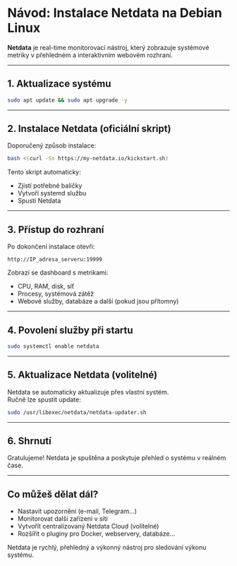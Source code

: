 # Návod: Instalace Netdata na Debian Linux

**Netdata** je real-time monitorovací nástroj, který zobrazuje systémové metriky v přehledném a interaktivním webovém rozhraní.

---

## 1. Aktualizace systému

```bash
sudo apt update && sudo apt upgrade -y
```

---

## 2. Instalace Netdata (oficiální skript)

Doporučený způsob instalace:

```bash
bash <(curl -Ss https://my-netdata.io/kickstart.sh)
```

Tento skript automaticky:

- Zjistí potřebné balíčky
- Vytvoří systemd službu
- Spustí Netdata

---

## 3. Přístup do rozhraní

Po dokončení instalace otevři:

```
http://IP_adresa_serveru:19999
```

Zobrazí se dashboard s metrikami:

- CPU, RAM, disk, síť
- Procesy, systémová zátěž
- Webové služby, databáze a další (pokud jsou přítomny)

---

## 4. Povolení služby při startu

```bash
sudo systemctl enable netdata
```

---

## 5. Aktualizace Netdata (volitelné)

Netdata se automaticky aktualizuje přes vlastní systém.  
Ručně lze spustit update:

```bash
sudo /usr/libexec/netdata/netdata-updater.sh
```

---

## 6. Shrnutí

Gratulujeme! Netdata je spuštěna a poskytuje přehled o systému v reálném čase.

---

## Co můžeš dělat dál?

- Nastavit upozornění (e-mail, Telegram…)
- Monitorovat další zařízení v síti
- Vytvořit centralizovaný Netdata Cloud (volitelné)
- Rozšířit o pluginy pro Docker, webservery, databáze…

Netdata je rychlý, přehledný a výkonný nástroj pro sledování výkonu systému.
